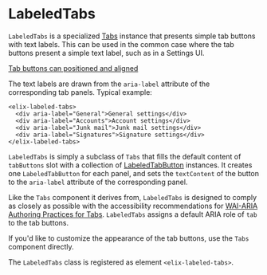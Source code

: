 # LabeledTabs

`LabeledTabs` is a specialized [Tabs](Tabs) instance that presents simple tab
buttons with text labels. This can be used in the common case where the tab
buttons present a simple text label, such as in a Settings UI.

[Tab buttons can positioned and aligned](/demos/labeledTabs.html)

The text labels are drawn from the `aria-label` attribute of
the corresponding tab panels. Typical example:

    <elix-labeled-tabs>
      <div aria-label="General">General settings</div>
      <div aria-label="Accounts">Account settings</div>
      <div aria-label="Junk mail">Junk mail settings</div>
      <div aria-label="Signatures">Signature settings</div>
    </elix-labeled-tabs>

`LabeledTabs` is simply a subclass of `Tabs` that fills the default
content of `tabButtons` slot with a collection of
[LabeledTabButton](LabeledTabButton) instances. It creates one
`LabeledTabButton` for each panel, and sets the `textContent` of the button to
the `aria-label` attribute of the corresponding panel.

Like the `Tabs` component it derives from, `LabeledTabs` is designed to comply
as closely as possible with the accessibility recommendations for [WAI-ARIA
Authoring Practices for
Tabs](https://www.w3.org/TR/wai-aria-practices-1.1/#tabpanel). `LabeledTabs`
assigns a default ARIA role of `tab` to the tab buttons.

If you'd like to customize the appearance of the tab buttons, use the `Tabs`
component directly.

The `LabeledTabs` class is registered as element `<elix-labeled-tabs>`.
